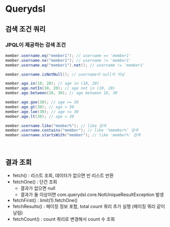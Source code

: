 # Querydsl

## 검색 조건 쿼리

### JPQL이 제공하는 검색 조건

```java
member.username.eq("member1"); // username == 'member1'
member.username.ne("member1"); // username != 'member1'
member.username.eq("member1").not(); // username != 'member1'

member.username.isNotNull(); // username이 null이 아님

member.age.in(10, 20); // age in (10, 20)
member.age.notIn(10, 20); // age not in (10, 20)
member.age.between(10, 30); // age between 10, 30

member.age.goe(30); // age >= 30
member.age.gt(30); // age > 30
member.age.loe(30); // age <= 30
member.age.lt(30); // age < 30

member.username.like("member%"); // like 검색
member.username.contains("member"); // like '%member%' 검색
member.username.startsWith("member"); // like 'member%' 검색
```

<br>



## 결과 조회

- fetch() : 리스트 조회, 데이터가 없으면 빈 리스트 반환
- fetchOne() : 단건 조회
  - 결과가 없으면 null
  - 결과가 둘 이상이면 com.querydsl.core.NotUniqueResultException 발생
- fetchFirst() : limit(1).fetchOne()
- fetchResults() : 페이징 정보 포함, total count 쿼리 추가 실행 (페이징 쿼리 같이 날림)
- fetchCount() : count 쿼리로 변경해서 count 수 조회

